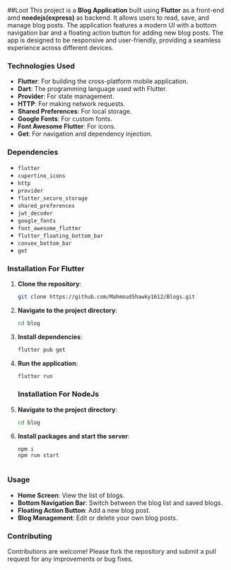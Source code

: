 ##Loot
This project is a **Blog Application** built using **Flutter** as a front-end amd **noedejs(express)** as backend. It allows users to read, save, and manage blog posts. The application features a modern UI with a bottom navigation bar and a floating action button for adding new blog posts. The app is designed to be responsive and user-friendly, providing a seamless experience across different devices.

### Technologies Used

- **Flutter**: For building the cross-platform mobile application.
- **Dart**: The programming language used with Flutter.
- **Provider**: For state management.
- **HTTP**: For making network requests.
- **Shared Preferences**: For local storage.
- **Google Fonts**: For custom fonts.
- **Font Awesome Flutter**: For icons.
- **Get**: For navigation and dependency injection.

### Dependencies

- `flutter`
- `cupertino_icons`
- `http`
- `provider`
- `flutter_secure_storage`
- `shared_preferences`
- `jwt_decoder`
- `google_fonts`
- `font_awesome_flutter`
- `flutter_floating_bottom_bar`
- `convex_bottom_bar`
- `get`

### Installation For Flutter

1. **Clone the repository**:
   ```sh
   git clone https://github.com/MahmoudShawky1612/Blogs.git
   ```
2. **Navigate to the project directory**:
   ```sh
   cd blog
   ```
3. **Install dependencies**:
   ```sh
   flutter pub get
   ```
4. **Run the application**:
   ```sh
   flutter run
   ```

   ### Installation For NodeJs

2. **Navigate to the project directory**:
   ```sh
   cd blog
   ```
3. **Install packages and start the server**:
   ```sh
   npm i
   npm run start
   
   

### Usage

- **Home Screen**: View the list of blogs.
- **Bottom Navigation Bar**: Switch between the blog list and saved blogs.
- **Floating Action Button**: Add a new blog post.
- **Blog Management**: Edit or delete your own blog posts.

### Contributing

Contributions are welcome! Please fork the repository and submit a pull request for any improvements or bug fixes.

